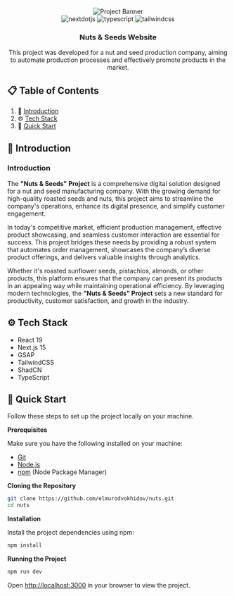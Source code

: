 <div align="center">
  <br />
    <img src="https://i.ibb.co/ck27CVC/nuts-project-banner.png" alt="Project Banner">
  <br />

  <div>
     <img src="https://img.shields.io/badge/-Next_JS-black?style=for-the-badge&logoColor=white&logo=nextdotjs&color=000000" alt="nextdotjs" />
    <img src="https://img.shields.io/badge/-TypeScript-black?style=for-the-badge&logoColor=white&logo=typescript&color=3178C6" alt="typescript" />
    <img src="https://img.shields.io/badge/-Tailwind_CSS-black?style=for-the-badge&logoColor=white&logo=tailwindcss&color=06B6D4" alt="tailwindcss" />
  </div>

<h3 align="center">Nuts & Seeds Website</h3>

   <div align="center">
     This project was developed for a nut and seed production company, aiming to automate production processes and effectively promote products in the market.
    </div>
</div>

## 📋 <a name="table">Table of Contents</a>

1. 🤖 [Introduction](#introduction)
2. ⚙️ [Tech Stack](#tech-stack)
3. 🤸 [Quick Start](#quick-start)

## <a name="introduction">🤖 Introduction</a>

### Introduction  

The **"Nuts & Seeds" Project** is a comprehensive digital solution designed for a nut and seed manufacturing company. With the growing demand for high-quality roasted seeds and nuts, this project aims to streamline the company's operations, enhance its digital presence, and simplify customer engagement.  

In today's competitive market, efficient production management, effective product showcasing, and seamless customer interaction are essential for success. This project bridges these needs by providing a robust system that automates order management, showcases the company’s diverse product offerings, and delivers valuable insights through analytics.  

Whether it's roasted sunflower seeds, pistachios, almonds, or other products, this platform ensures that the company can present its products in an appealing way while maintaining operational efficiency. By leveraging modern technologies, the **"Nuts & Seeds" Project** sets a new standard for productivity, customer satisfaction, and growth in the industry.

## <a name="tech-stack">⚙️ Tech Stack</a>

- React 19
- Next.js 15
- GSAP
- TailwindCSS
- ShadCN
- TypeScript

## <a name="quick-start">🤸 Quick Start</a>

Follow these steps to set up the project locally on your machine.

**Prerequisites**

Make sure you have the following installed on your machine:

- [Git](https://git-scm.com/)
- [Node.js](https://nodejs.org/en)
- [npm](https://www.npmjs.com/) (Node Package Manager)

**Cloning the Repository**

```bash
git clone https://github.com/elmurodvokhidov/nuts.git
cd nuts
```

**Installation**

Install the project dependencies using npm:

```bash
npm install
```

**Running the Project**

```bash
npm run dev
```

Open [http://localhost:3000](http://localhost:3000) in your browser to view the project.
